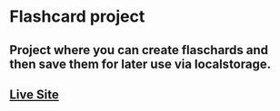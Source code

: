 # Flashcard project

## Project where you can create flaschards and then save them for later use via localstorage.


## [Live Site](https://jonathan97-web.github.io/flashcard-project/)
